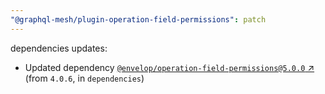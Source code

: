 ```yaml
---
"@graphql-mesh/plugin-operation-field-permissions": patch
---
```

dependencies updates:
  - Updated dependency [`@envelop/operation-field-permissions@5.0.0` ↗︎](https://www.npmjs.com/package/@envelop/operation-field-permissions/v/5.0.0) (from `4.0.6`, in `dependencies`)
